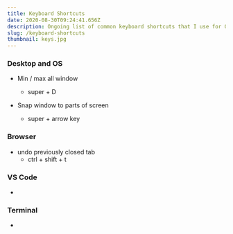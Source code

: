 ```yaml
---
title: Keyboard Shortcuts
date: 2020-08-30T09:24:41.656Z
description: Ongoing list of common keyboard shortcuts that I use for OS and text editor.
slug: /keyboard-shortcuts
thumbnail: keys.jpg
---
```

### Desktop and OS

- Min / max all window



  - super + D

- Snap window to parts of screen
  - super + arrow key

### Browser
- undo previously closed tab
  - ctrl + shift + t

### VS Code
- 

### Terminal
- 